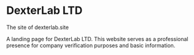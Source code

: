 # DexterLab LTD

The site of dexterlab.site

A landing page for DexterLab LTD. This website serves as a professional presence for company verification purposes and basic information.
